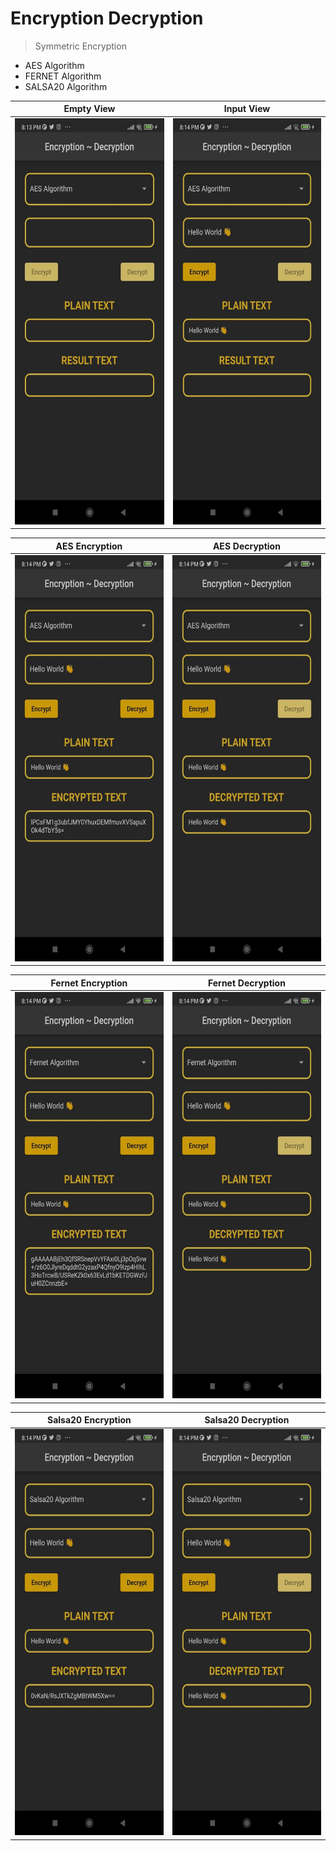# Encryption Decryption

> Symmetric Encryption
- AES Algorithm
- FERNET Algorithm
- SALSA20 Algorithm

| Empty View | Input View |
|----------------|:----------------:|
| <img src = "assets/readme/img.png" width="300" height="650" /> | <img src = "assets/readme/img_1.png" width="300" height="650" /> |

| AES Encryption | AES Decryption |
|----------------|:----------------:|
| <img src = "assets/readme/img_2.png" width="300" height="650" /> | <img src = "assets/readme/img_3.png" width="300" height="650" /> |

| Fernet Encryption | Fernet Decryption |
|----------------|:----------------:|
| <img src = "assets/readme/img_4.png" width="300" height="650" /> | <img src = "assets/readme/img_5.png" width="300" height="650" /> |

| Salsa20 Encryption | Salsa20 Decryption |
|----------------|:----------------:|
| <img src = "assets/readme/img_6.png" width="300" height="650" /> | <img src = "assets/readme/img_7.png" width="300" height="650" /> |

